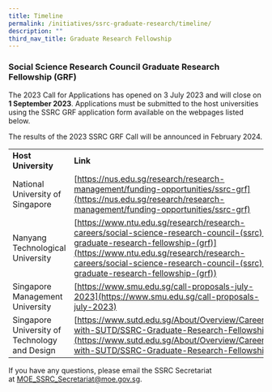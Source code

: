 ```yaml
---
title: Timeline
permalink: /initiatives/ssrc-graduate-research/timeline/
description: ""
third_nav_title: Graduate Research Fellowship
---
```

### **Social Science Research Council Graduate Research Fellowship (GRF)**


The 2023 Call for Applications has opened on 3 July 2023 and will close on **1 September 2023**. Applications must be submitted to the host universities using the SSRC GRF application form available on the webpages listed below. 

The results of the 2023 SSRC GRF Call will be announced in February 2024.

|  |  |
|---|---|
|**Host University**|**Link**|
| National University of Singapore |  [https://nus.edu.sg/research/research-management/funding-opportunities/ssrc-grf](https://nus.edu.sg/research/research-management/funding-opportunities/ssrc-grf)|
| Nanyang Technological University |  [https://www.ntu.edu.sg/research/research-careers/social-science-research-council-(ssrc)-graduate-research-fellowship-(grf)](https://www.ntu.edu.sg/research/research-careers/social-science-research-council-(ssrc)-graduate-research-fellowship-(grf))|
| Singapore Management University |  [https://www.smu.edu.sg/call-proposals-july-2023](https://www.smu.edu.sg/call-proposals-july-2023) |
| Singapore University of Technology and Design | [https://www.sutd.edu.sg/About/Overview/Careers-with-SUTD/SSRC-Graduate-Research-Fellowship](https://www.sutd.edu.sg/About/Overview/Careers-with-SUTD/SSRC-Graduate-Research-Fellowship) |


If you have any questions, please email the SSRC Secretariat at [MOE\_SSRC\_Secretariat@moe.gov.sg](mailto:MOE_SSRC_Secretariat@moe.gov.sg).